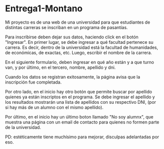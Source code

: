# Entrega1-Montano

Mi proyecto es de una web de una universidad para que estudiantes de distintas carreras
se inscriban en un programa de pasantías.

Para inscribirse deben dejar sus datos, haciendo click en el botón "Ingresar".
En primer lugar, se debe ingresar a qué facultad pertenece su carrera. Es decir, 
dentro de la universidad está la facultad de humanidades, de económicas, de exactas, etc.
Luego, escribir el nombre de la carrera.

En el siguiente formulario, deben ingresar en qué año están y a que turno van,
y por último, en el tercero, nombre, apellido y dni.

Cuando los datos se registran exitosamente, la página avisa que la inscripción fue completada.

Por otro lado, en el inicio hay otro botón que permite buscar por apellido quienes ya están inscriptos
en el programa. Se debe ingresar el apellido y los resultados mostrarán una lista de apellidos 
con su respectivo DNI, (por si hay más de un alumno con el mismo apellido).

Por último, en el inicio hay un último boton llamado "No soy alumnx", que muestra una página
con un email de contacto para quienes no formen parte de la universidad.


PD: estéticamente tiene muchísimo para mejorar, disculpas adelantadas por eso.